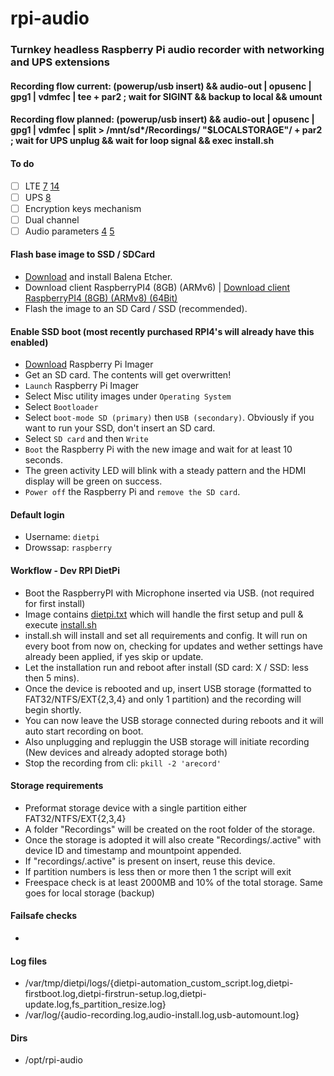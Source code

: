 # rpi-audio
### Turnkey headless Raspberry Pi audio recorder with networking and UPS extensions 
#### Recording flow current: (powerup/usb insert) && audio-out | opusenc | gpg1 | vdmfec | tee + par2 ; wait for SIGINT && backup to local && umount  
#### Recording flow planned: (powerup/usb insert) && audio-out | opusenc | gpg1 | vdmfec | split > /mnt/sd*/Recordings/ "$LOCALSTORAGE"/ + par2 ; wait for UPS unplug && wait for loop signal && exec install.sh

#### To do
- [ ] LTE [7](https://github.com/WaaromZoMoeilijk/rpi-audio/issues/7) [14](https://github.com/WaaromZoMoeilijk/rpi-audio/issues/14)
- [ ] UPS [8](https://github.com/WaaromZoMoeilijk/rpi-audio/issues/8)
- [ ] Encryption keys mechanism
- [ ] Dual channel
- [ ] Audio parameters [4](https://github.com/WaaromZoMoeilijk/rpi-audio/issues/4) [5](https://github.com/WaaromZoMoeilijk/rpi-audio/issues/5)

#### Flash base image to SSD / SDCard
- [Download](https://www.balena.io/etcher/) and install Balena Etcher.
- Download client RaspberryPI4 (8GB) (ARMv6) | [Download client RaspberryPI4 (8GB) (ARMv8) (64Bit)](https://nextcloud.waaromzomoeilijk.nl/s/rkWaBseReC3pxNf)
- Flash the image to an SD Card / SSD (recommended).

#### Enable SSD boot (most recently purchased RPI4's will already have this enabled)
- [Download](https://www.raspberrypi.org/downloads) Raspberry Pi Imager 
- Get an SD card. The contents will get overwritten!
- `Launch` Raspberry Pi Imager
- Select Misc utility images under `Operating System`
- Select `Bootloader`
- Select `boot-mode SD (primary)` then `USB (secondary)`. Obviously if you want to run your SSD, don't insert an SD card.
- Select `SD card` and then `Write`
- `Boot` the Raspberry Pi with the new image and wait for at least 10 seconds.
- The green activity LED will blink with a steady pattern and the HDMI display will be green on success.
- `Power off` the Raspberry Pi and `remove the SD card`.

#### Default login
- Username: `dietpi`
- Drowssap: `raspberry`

#### Workflow - Dev RPI DietPi
- Boot the RaspberryPI with Microphone inserted via USB. (not required for first install)
- Image contains [dietpi.txt](https://github.com/WaaromZoMoeilijk/rpi-audio/blob/main/dietpi.txt) which will handle the first setup and pull & execute [install.sh](https://github.com/WaaromZoMoeilijk/rpi-audio/blob/main/install.sh) 
- install.sh will install and set all requirements and config. It will run on every boot from now on, checking for updates and wether settings have already been applied, if yes skip or update.
- Let the installation run and reboot after install (SD card: X / SSD: less then 5 mins).
- Once the device is rebooted and up, insert USB storage (formatted to FAT32/NTFS/EXT{2,3,4} and only 1 partition) and the recording will begin shortly.
- You can now leave the USB storage connected during reboots and it will auto start recording on boot.
- Also unplugging and repluggin the USB storage will initiate recording (New devices and already adopted storage both)
- Stop the recording from cli: `pkill -2 'arecord'`

#### Storage requirements
- Preformat storage device with a single partition either FAT32/NTFS/EXT{2,3,4} 
- A folder "Recordings" will be created on the root folder of the storage.
- Once the storage is adopted it will also create "Recordings/.active" with device ID and timestamp and mountpoint appended.
- If "recordings/.active" is present on insert, reuse this device.
- If partition numbers is less then or more then 1 the script will exit
- Freespace check is at least 2000MB and 10% of the total storage. Same goes for local storage (backup)

#### Failsafe checks
-

#### Log files
- /var/tmp/dietpi/logs/{dietpi-automation_custom_script.log,dietpi-firstboot.log,dietpi-firstrun-setup.log,dietpi-update.log,fs_partition_resize.log}
- /var/log/{audio-recording.log,audio-install.log,usb-automount.log}

#### Dirs
- /opt/rpi-audio
